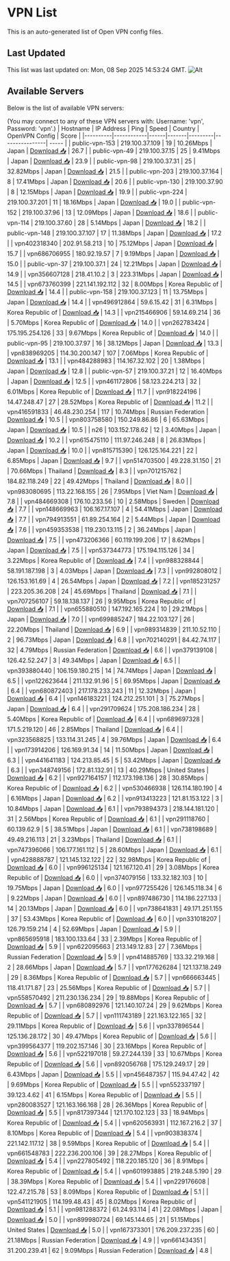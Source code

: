 # VPN List

This is an auto-generated list of Open VPN config files.

## Last Updated

This list was last updated on: Mon, 08 Sep 2025 14:53:24 GMT.
![Alt](https://repobeats.axiom.co/api/embed/186b98318ef1479477931607c1ad7d823f12451f.svg "Repobeats analytics image")

## Available Servers

Below is the list of available VPN servers:

(You may connect to any of these VPN servers with: Username: 'vpn', Password: 'vpn'.)
| Hostname | IP Address | Ping | Speed | Country | OpenVPN Config | Score |
|----------|------------|------|-------|---------|----------------| ----- |
| public-vpn-153 | 219.100.37.109 | 19 | 10.26Mbps | Japan | [Download 📥](./configs/server_0_JP.ovpn) | 26.7 |
| public-vpn-49 | 219.100.37.15 | 25 | 9.41Mbps | Japan | [Download 📥](./configs/server_1_JP.ovpn) | 23.9 |
| public-vpn-98 | 219.100.37.31 | 25 | 32.82Mbps | Japan | [Download 📥](./configs/server_2_JP.ovpn) | 21.5 |
| public-vpn-203 | 219.100.37.164 | 8 | 17.41Mbps | Japan | [Download 📥](./configs/server_3_JP.ovpn) | 20.6 |
| public-vpn-130 | 219.100.37.90 | 8 | 12.15Mbps | Japan | [Download 📥](./configs/server_4_JP.ovpn) | 19.9 |
| public-vpn-224 | 219.100.37.201 | 11 | 18.16Mbps | Japan | [Download 📥](./configs/server_5_JP.ovpn) | 19.0 |
| public-vpn-152 | 219.100.37.96 | 13 | 12.09Mbps | Japan | [Download 📥](./configs/server_6_JP.ovpn) | 18.6 |
| public-vpn-114 | 219.100.37.60 | 28 | 5.14Mbps | Japan | [Download 📥](./configs/server_7_JP.ovpn) | 18.2 |
| public-vpn-148 | 219.100.37.107 | 17 | 11.38Mbps | Japan | [Download 📥](./configs/server_8_JP.ovpn) | 17.2 |
| vpn402318340 | 202.91.58.213 | 10 | 75.12Mbps | Japan | [Download 📥](./configs/server_9_JP.ovpn) | 15.7 |
| vpn686706955 | 180.92.19.57 | 7 | 9.19Mbps | Japan | [Download 📥](./configs/server_10_JP.ovpn) | 15.0 |
| public-vpn-37 | 219.100.37.1 | 24 | 12.21Mbps | Japan | [Download 📥](./configs/server_11_JP.ovpn) | 14.9 |
| vpn356607128 | 218.41.10.2 | 3 | 223.31Mbps | Japan | [Download 📥](./configs/server_12_JP.ovpn) | 14.5 |
| vpn673760399 | 221.141.192.112 | 32 | 8.00Mbps | Korea Republic of | [Download 📥](./configs/server_13_KR.ovpn) | 14.4 |
| public-vpn-158 | 219.100.37.123 | 11 | 13.75Mbps | Japan | [Download 📥](./configs/server_14_JP.ovpn) | 14.4 |
| vpn496912864 | 59.6.15.42 | 31 | 6.31Mbps | Korea Republic of | [Download 📥](./configs/server_15_KR.ovpn) | 14.3 |
| vpn215466906 | 59.14.69.214 | 36 | 5.70Mbps | Korea Republic of | [Download 📥](./configs/server_16_KR.ovpn) | 14.0 |
| vpn262783424 | 175.195.254.126 | 33 | 9.67Mbps | Korea Republic of | [Download 📥](./configs/server_17_KR.ovpn) | 14.0 |
| public-vpn-95 | 219.100.37.97 | 16 | 38.12Mbps | Japan | [Download 📥](./configs/server_18_JP.ovpn) | 13.3 |
| vpn838969205 | 114.30.200.147 | 107 | 7.06Mbps | Korea Republic of | [Download 📥](./configs/server_19_KR.ovpn) | 13.1 |
| vpn484288983 | 114.167.32.102 | 20 | 1.38Mbps | Japan | [Download 📥](./configs/server_20_JP.ovpn) | 12.8 |
| public-vpn-57 | 219.100.37.21 | 12 | 16.40Mbps | Japan | [Download 📥](./configs/server_21_JP.ovpn) | 12.5 |
| vpn461172806 | 58.123.224.213 | 32 | 6.01Mbps | Korea Republic of | [Download 📥](./configs/server_22_KR.ovpn) | 11.7 |
| vpn918224196 | 14.47.248.47 | 27 | 28.52Mbps | Korea Republic of | [Download 📥](./configs/server_23_KR.ovpn) | 11.2 |
| vpn416591833 | 46.48.230.254 | 117 | 10.74Mbps | Russian Federation | [Download 📥](./configs/server_24_RU.ovpn) | 10.5 |
| vpn803758580 | 150.249.86.86 | 6 | 65.63Mbps | Japan | [Download 📥](./configs/server_25_JP.ovpn) | 10.5 |
| n26 | 103.152.178.62 | 12 | 3.40Mbps | Japan | [Download 📥](./configs/server_26_JP.ovpn) | 10.2 |
| vpn615475110 | 111.97.246.248 | 8 | 26.83Mbps | Japan | [Download 📥](./configs/server_27_JP.ovpn) | 10.0 |
| vpn815715390 | 126.125.164.221 | 22 | 6.85Mbps | Japan | [Download 📥](./configs/server_28_JP.ovpn) | 9.7 |
| vpn514703500 | 49.228.31.150 | 21 | 70.66Mbps | Thailand | [Download 📥](./configs/server_29_TH.ovpn) | 8.3 |
| vpn701215762 | 184.82.118.249 | 22 | 49.42Mbps | Thailand | [Download 📥](./configs/server_30_TH.ovpn) | 8.0 |
| vpn983080695 | 113.22.168.155 | 26 | 7.95Mbps | Viet Nam | [Download 📥](./configs/server_31_VN.ovpn) | 7.8 |
| vpn484669308 | 176.10.233.56 | 10 | 2.58Mbps | Sweden | [Download 📥](./configs/server_32_SE.ovpn) | 7.7 |
| vpn148669963 | 106.167.17.107 | 4 | 54.41Mbps | Japan | [Download 📥](./configs/server_33_JP.ovpn) | 7.7 |
| vpn794913551 | 61.89.254.164 | 2 | 5.44Mbps | Japan | [Download 📥](./configs/server_34_JP.ovpn) | 7.6 |
| vpn459353538 | 119.230.13.115 | 2 | 36.24Mbps | Japan | [Download 📥](./configs/server_35_JP.ovpn) | 7.5 |
| vpn473206366 | 60.119.199.206 | 17 | 8.62Mbps | Japan | [Download 📥](./configs/server_36_JP.ovpn) | 7.5 |
| vpn537344773 | 175.194.115.126 | 34 | 3.22Mbps | Korea Republic of | [Download 📥](./configs/server_37_KR.ovpn) | 7.4 |
| vpn988328844 | 58.191.187.198 | 3 | 4.03Mbps | Japan | [Download 📥](./configs/server_38_JP.ovpn) | 7.3 |
| vpn992808012 | 126.153.161.69 | 4 | 26.54Mbps | Japan | [Download 📥](./configs/server_39_JP.ovpn) | 7.2 |
| vpn185231257 | 223.205.36.208 | 24 | 45.69Mbps | Thailand | [Download 📥](./configs/server_40_TH.ovpn) | 7.1 |
| vpn707256107 | 59.18.138.137 | 26 | 9.95Mbps | Korea Republic of | [Download 📥](./configs/server_41_KR.ovpn) | 7.1 |
| vpn655880510 | 147.192.165.224 | 10 | 29.21Mbps | Japan | [Download 📥](./configs/server_42_JP.ovpn) | 7.0 |
| vpn699885247 | 184.22.103.127 | 26 | 22.20Mbps | Thailand | [Download 📥](./configs/server_43_TH.ovpn) | 6.9 |
| vpn989314839 | 211.10.52.110 | 2 | 96.73Mbps | Japan | [Download 📥](./configs/server_44_JP.ovpn) | 6.8 |
| vpn702140291 | 84.42.74.117 | 32 | 4.79Mbps | Russian Federation | [Download 📥](./configs/server_45_RU.ovpn) | 6.6 |
| vpn379139108 | 126.42.52.247 | 3 | 49.34Mbps | Japan | [Download 📥](./configs/server_46_JP.ovpn) | 6.5 |
| vpn393880440 | 106.159.180.215 | 14 | 74.74Mbps | Japan | [Download 📥](./configs/server_47_JP.ovpn) | 6.5 |
| vpn122623644 | 211.132.91.96 | 5 | 69.95Mbps | Japan | [Download 📥](./configs/server_48_JP.ovpn) | 6.4 |
| vpn680872403 | 217.178.233.243 | 11 | 12.32Mbps | Japan | [Download 📥](./configs/server_49_JP.ovpn) | 6.4 |
| vpn146183221 | 124.212.251.101 | 3 | 75.27Mbps | Japan | [Download 📥](./configs/server_50_JP.ovpn) | 6.4 |
| vpn291709624 | 175.208.186.234 | 28 | 5.40Mbps | Korea Republic of | [Download 📥](./configs/server_51_KR.ovpn) | 6.4 |
| vpn689697328 | 171.5.219.120 | 46 | 2.85Mbps | Thailand | [Download 📥](./configs/server_52_TH.ovpn) | 6.4 |
| vpn323568825 | 133.114.31.245 | 4 | 39.76Mbps | Japan | [Download 📥](./configs/server_53_JP.ovpn) | 6.4 |
| vpn173914206 | 126.169.91.34 | 14 | 11.50Mbps | Japan | [Download 📥](./configs/server_54_JP.ovpn) | 6.3 |
| vpn441641183 | 124.213.85.45 | 5 | 53.42Mbps | Japan | [Download 📥](./configs/server_55_JP.ovpn) | 6.3 |
| vpn348749156 | 172.81.132.91 | 13 | 40.29Mbps | United States | [Download 📥](./configs/server_56_US.ovpn) | 6.2 |
| vpn927164157 | 112.173.198.136 | 28 | 30.85Mbps | Korea Republic of | [Download 📥](./configs/server_57_KR.ovpn) | 6.2 |
| vpn530466938 | 126.114.180.190 | 4 | 6.16Mbps | Japan | [Download 📥](./configs/server_58_JP.ovpn) | 6.2 |
| vpn913413223 | 121.81.153.122 | 3 | 10.84Mbps | Japan | [Download 📥](./configs/server_59_JP.ovpn) | 6.1 |
| vpn793894373 | 218.144.181.120 | 31 | 2.56Mbps | Korea Republic of | [Download 📥](./configs/server_60_KR.ovpn) | 6.1 |
| vpn291118760 | 60.139.62.9 | 5 | 38.51Mbps | Japan | [Download 📥](./configs/server_61_JP.ovpn) | 6.1 |
| vpn738198689 | 49.49.216.113 | 21 | 3.23Mbps | Thailand | [Download 📥](./configs/server_62_TH.ovpn) | 6.1 |
| vpn747396066 | 106.177.161.112 | 5 | 28.60Mbps | Japan | [Download 📥](./configs/server_63_JP.ovpn) | 6.1 |
| vpn428888787 | 121.145.132.122 | 22 | 32.98Mbps | Korea Republic of | [Download 📥](./configs/server_64_KR.ovpn) | 6.0 |
| vpn996125134 | 121.167.120.41 | 29 | 3.08Mbps | Korea Republic of | [Download 📥](./configs/server_65_KR.ovpn) | 6.0 |
| vpn374079156 | 133.32.182.103 | 10 | 19.75Mbps | Japan | [Download 📥](./configs/server_66_JP.ovpn) | 6.0 |
| vpn977255426 | 126.145.118.34 | 6 | 9.22Mbps | Japan | [Download 📥](./configs/server_67_JP.ovpn) | 6.0 |
| vpn897486730 | 114.186.227.133 | 14 | 20.13Mbps | Japan | [Download 📥](./configs/server_68_JP.ovpn) | 6.0 |
| vpn738641831 | 49.171.251.155 | 37 | 53.43Mbps | Korea Republic of | [Download 📥](./configs/server_69_KR.ovpn) | 6.0 |
| vpn331018207 | 126.79.159.214 | 4 | 52.69Mbps | Japan | [Download 📥](./configs/server_70_JP.ovpn) | 5.9 |
| vpn865695918 | 183.100.133.64 | 33 | 2.39Mbps | Korea Republic of | [Download 📥](./configs/server_71_KR.ovpn) | 5.9 |
| vpn622095663 | 213.149.12.83 | 27 | 7.36Mbps | Russian Federation | [Download 📥](./configs/server_72_RU.ovpn) | 5.9 |
| vpn414885769 | 133.32.219.168 | 2 | 28.66Mbps | Japan | [Download 📥](./configs/server_73_JP.ovpn) | 5.7 |
| vpn177626284 | 121.137.18.249 | 29 | 8.36Mbps | Korea Republic of | [Download 📥](./configs/server_74_KR.ovpn) | 5.7 |
| vpn666663445 | 118.41.171.87 | 23 | 25.56Mbps | Korea Republic of | [Download 📥](./configs/server_75_KR.ovpn) | 5.7 |
| vpn558570492 | 211.230.136.234 | 29 | 19.88Mbps | Korea Republic of | [Download 📥](./configs/server_76_KR.ovpn) | 5.7 |
| vpn680892976 | 121.140.107.24 | 29 | 9.62Mbps | Korea Republic of | [Download 📥](./configs/server_77_KR.ovpn) | 5.7 |
| vpn111743189 | 221.163.122.165 | 32 | 29.11Mbps | Korea Republic of | [Download 📥](./configs/server_78_KR.ovpn) | 5.6 |
| vpn337896544 | 125.136.28.172 | 30 | 49.47Mbps | Korea Republic of | [Download 📥](./configs/server_79_KR.ovpn) | 5.6 |
| vpn399564377 | 119.202.157.146 | 30 | 23.16Mbps | Korea Republic of | [Download 📥](./configs/server_80_KR.ovpn) | 5.6 |
| vpn522197018 | 59.27.244.139 | 33 | 10.67Mbps | Korea Republic of | [Download 📥](./configs/server_81_KR.ovpn) | 5.6 |
| vpn892056768 | 175.129.249.17 | 29 | 6.43Mbps | Japan | [Download 📥](./configs/server_82_JP.ovpn) | 5.5 |
| vpn456487357 | 115.94.47.42 | 42 | 9.69Mbps | Korea Republic of | [Download 📥](./configs/server_83_KR.ovpn) | 5.5 |
| vpn552337197 | 39.123.4.62 | 41 | 6.15Mbps | Korea Republic of | [Download 📥](./configs/server_84_KR.ovpn) | 5.5 |
| vpn280083527 | 121.163.166.168 | 28 | 26.36Mbps | Korea Republic of | [Download 📥](./configs/server_85_KR.ovpn) | 5.5 |
| vpn817397344 | 121.170.102.123 | 33 | 18.94Mbps | Korea Republic of | [Download 📥](./configs/server_86_KR.ovpn) | 5.4 |
| vpn620563931 | 112.167.216.2 | 37 | 8.10Mbps | Korea Republic of | [Download 📥](./configs/server_87_KR.ovpn) | 5.4 |
| vpn903838374 | 221.142.117.12 | 38 | 9.59Mbps | Korea Republic of | [Download 📥](./configs/server_88_KR.ovpn) | 5.4 |
| vpn661548783 | 222.236.200.106 | 39 | 28.27Mbps | Korea Republic of | [Download 📥](./configs/server_89_KR.ovpn) | 5.4 |
| vpn227805492 | 118.220.185.120 | 36 | 8.91Mbps | Korea Republic of | [Download 📥](./configs/server_90_KR.ovpn) | 5.4 |
| vpn601993885 | 219.248.5.190 | 29 | 38.39Mbps | Korea Republic of | [Download 📥](./configs/server_91_KR.ovpn) | 5.4 |
| vpn229176608 | 122.47.215.78 | 53 | 8.09Mbps | Korea Republic of | [Download 📥](./configs/server_92_KR.ovpn) | 5.1 |
| vpn541121905 | 114.199.48.43 | 45 | 8.02Mbps | Korea Republic of | [Download 📥](./configs/server_93_KR.ovpn) | 5.1 |
| vpn981288372 | 61.24.93.114 | 41 | 22.08Mbps | Japan | [Download 📥](./configs/server_94_JP.ovpn) | 5.0 |
| vpn899980724 | 69.145.144.65 | 21 | 51.15Mbps | United States | [Download 📥](./configs/server_95_US.ovpn) | 5.0 |
| vpn167373301 | 176.209.237.235 | 60 | 21.18Mbps | Russian Federation | [Download 📥](./configs/server_96_RU.ovpn) | 4.9 |
| vpn661434351 | 31.200.239.41 | 62 | 9.09Mbps | Russian Federation | [Download 📥](./configs/server_97_RU.ovpn) | 4.8 |
